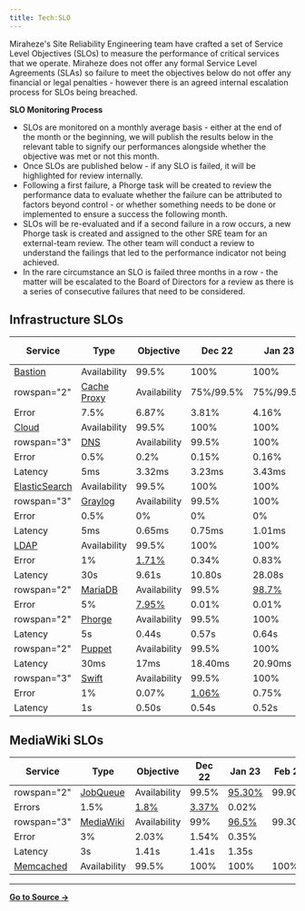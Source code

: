 ```yaml
---
title: Tech:SLO
---
```


Miraheze's Site Reliability Engineering team have crafted a set of Service Level Objectives (SLOs) to measure the performance of critical services that we operate. Miraheze does not offer any formal Service Level Agreements (SLAs) so failure to meet the objectives below do not offer any financial or legal penalties - however there is an agreed internal escalation process for SLOs being breached.

**SLO Monitoring Process**

* SLOs are monitored on a monthly average basis - either at the end of the month or the beginning, we will publish the results below in the relevant table to signify our performances alongside whether the objective was met or not this month.
* Once SLOs are published below - if any SLO is failed, it will be highlighted for review internally.
* Following a first failure, a Phorge task will be created to review the performance data to evaluate whether the failure can be attributed to factors beyond control - or whether something needs to be done or implemented to ensure a success the following month.
* SLOs will be re-evaluated and if a second failure in a row occurs, a new Phorge task is created and assigned to the other SRE team for an external-team review. The other team will conduct a review to understand the failings that led to the performance indicator not being achieved.
* In the rare circumstance an SLO is failed three months in a row - the matter will be escalated to the Board of Directors for a review as there is a series of consecutive failures that need to be considered.

## Infrastructure SLOs 

<!-- Success: style="background-color:#90ee90;" Fail: style="background-color:#f08080;" -->

| Service | Type | Objective | Dec 22 | Jan 23 | Feb 23 | Mar 23 | Apr 23 | May 23 | Jun 23 | Jul 23 | Aug 23 | Sep 23 | Oct 23 | Nov 23 |
| --- | --- | --- | --- | --- | --- | --- | --- | --- | --- | --- | --- | --- | --- | --- |
| [Bastion](https://meta.miraheze.org/wiki/Tech:Bastion) | Availability | 99.5% | 100% | 100% | 100% | |  |  |  |  |  |  |  |
| rowspan="2" | [Cache Proxy](/tech-docs/techvarnish) | Availability | 75%/99.5% | 75%/99.5% | 75%/99.5% | 75%/99.9% | |  |  |  |  |  |  |  |
| Error | 7.5% | 6.87% | 3.81% | 4.16% | |  |  |  |  |  |  |  |
| [Cloud](/tech-docs/techproxmox) | Availability | 99.5% | 100% | 100% | 100% | |  |  |  |  |  |  |  |
| rowspan="3" | [DNS](/tech-docs/techdns) | Availability | 99.5% | 100% | 100% | 100% | |  |  |  |  |  |  |  |
| Error | 0.5% | 0.2% | 0.15% | 0.16% | |  |  |  |  |  |  |  |
| Latency | 5ms | 3.32ms | 3.23ms | 3.43ms | |  |  |  |  |  |  |  |
| [ElasticSearch](https://meta.miraheze.org/wiki/Tech:ElasticSearch) | Availability | 99.5% | 100% | 100% | 100% | |  |  |  |  |  |  |  |
| rowspan="3" | [Graylog](/tech-docs/techgraylog) | Availability | 99.5% | 100% | 100% | 100% | |  |  |  |  |  |  |  |
| Error | 0.5% | 0% | 0% | 0% | |  |  |  |  |  |  |  |
| Latency | 5ms | 0.65ms | 0.75ms | 1.01ms | |  |  |  |  |  |  |  |
| [LDAP](/tech-docs/techldap) | Availability | 99.5% | 100% | 100% | 100% | |  |  |  |  |  |  |  |
| Error | 1% | [1.71%](https://meta.miraheze.org/wiki/phorge:T10216) | 0.34% | 0.83% | |  |  |  |  |  |  |  |
| Latency | 30s | 9.61s | 10.80s | 28.08s | |  |  |  |  |  |  |  |
| rowspan="2" | [MariaDB](/tech-docs/techmariadb) | Availability | 99.5% | [98.7%](https://meta.miraheze.org/wiki/phorge:T10217) | 100% | 100% | |  |  |  |  |  |  |  |
| Error | 5% | [7.95%](https://meta.miraheze.org/wiki/phorge:T10217) | 0.01% | 0.01% | |  |  |  |  |  |  |  |
| rowspan="2" | [Phorge](/tech-docs/techphorge) | Availability | 99.5% | 100% | 99.90% | 99.90% | |  |  |  |  |  |  |  |
| Latency | 5s | 0.44s | 0.57s | 0.64s | |  |  |  |  |  |  |  |
| rowspan="2" | [Puppet](/tech-docs/techpuppet) | Availability | 99.5% | 100% | 100% | 99.99% | |  |  |  |  |  |  |  |
| Latency | 30ms | 17ms | 18.40ms | 20.90ms | |  |  |  |  |  |  |  |
| rowspan="3" | [Swift](/tech-docs/techswift) | Availability | 99.5% | 100% | 100% | 100% | |  |  |  |  |  |  |  |
| Error | 1% | 0.07% | [1.06%](https://meta.miraheze.org/wiki/phorge:T10434) | 0.75% | |  |  |  |  |  |  |  |
| Latency | 1s | 0.50s | 0.54s | 0.52s | |  |  |  |  |  |  |  |

## MediaWiki SLOs

<!-- Success: style="background-color:#90ee90;" Fail: style="background-color:#f08080;" -->

| Service | Type | Objective | Dec 22 | Jan 23 | Feb 23 | Mar 23 | Apr 23 | May 23 | Jun 23 | Jul 23 | Aug 23 | Sep 23 | Oct 23 | Nov 23 |
| --- | --- | --- | --- | --- | --- | --- | --- | --- | --- | --- | --- | --- | --- | --- |
| rowspan="2" | [JobQueue](/tech-docs/techmediawiki_appserver#jobrunner) | Availability | 99.5% | [95.30%](https://meta.miraheze.org/wiki/phorge:T10218) | 99.90% | 100% | |  |  |  |  |  |  |  |
| Errors | 1.5% | [1.8%](https://meta.miraheze.org/wiki/phorge:T10218) | [3.37%](https://meta.miraheze.org/wiki/phorge:T10218) | 0.02% | |  |  |  |  |  |  |  |
| rowspan="3" | [MediaWiki](/tech-docs/techmediawiki_appserver) | Availability | 99% | [96.5%](https://meta.miraheze.org/wiki/phorge:T10219) | 99.30% | 99.50% | |  |  |  |  |  |  |  |
| Error | 3% | 2.03% | 1.54% | 0.35% | |  |  |  |  |  |  |  |
| Latency | 3s | 1.41s | 1.41s | 1.35s | |  |  |  |  |  |  |  |
| [Memcached](/tech-docs/techmemcached) | Availability | 99.5% | 100% | 100% | 100% | |  |  |  |  |  |  |  |

----
**[Go to Source &rarr;](https://meta.miraheze.org/wiki/Tech:SLO)**